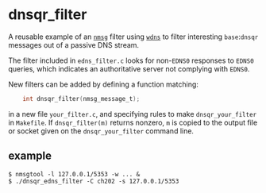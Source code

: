 # dnsqr_filter

A reusable example of an [`nmsg`](https://github.com/farsightsec/nmsg) filter
using [`wdns`](https://github.com/farsightsec/wdns) to filter interesting
`base`:`dnsqr` messages out of a passive DNS stream.

The filter included in `edns_filter.c` looks for non-`EDNS0` responses
to `EDNS0` queries, which indicates an authoritative server not complying
with `EDNS0`.

New filters can be added by defining a function matching:
```C
	int dnsqr_filter(nmsg_message_t);
```
in a new file `your_filter.c`, and specifying rules to make
`dnsqr_your_filter` in `Makefile`. If `dnsqr_filter(m)` returns
nonzero, `m` is copied to the output file or socket given on
the `dnsqr_your_filter` command line.

## example

    $ nmsgtool -l 127.0.0.1/5353 -w ... &
    $ ./dnsqr_edns_filter -C ch202 -s 127.0.0.1/5353
